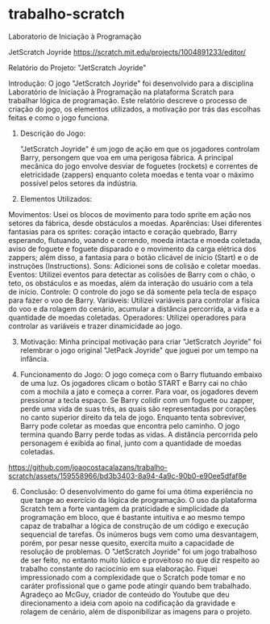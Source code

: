 # trabalho-scratch

Laboratorio de Iniciação à Programação

JetScratch Joyride
https://scratch.mit.edu/projects/1004891233/editor/

Relatório do Projeto: "JetScratch Joyride"

Introdução:
O jogo "JetScratch Joyride" foi desenvolvido para a disciplina Laboratório de Iniciação à Programação na plataforma Scratch para trabalhar lógica de programação. Este relatório descreve o processo de criação do jogo, os elementos utilizados, a motivação por trás das escolhas feitas e como o jogo funciona.

1. Descrição do Jogo:

   "JetScratch Joyride" é um jogo de ação em que os jogadores controlam Barry, persongem que voa em uma perigosa fábrica. A principal mecânica do jogo envolve desviar  de foguetes (rockets) e correntes de eletricidade (zappers) enquanto coleta moedas e tenta voar o máximo possível pelos setores da indústria.

2. Elementos Utilizados:

Movimentos: Usei os blocos de movimento para todo sprite em ação nos setores da fábrica, desde obstáculos a moedas.
Aparências: Usei diferentes fantasias para os sprites: coração intacto e coração quebrado, Barry esperando, flutuando, voando e correndo, moeda intacta e moeda coletada, aviso de foguete e foguete disparado e o movimento da carga elétrica dos zappers; além disso, a fantasia para o botão clicável de início (Start) e o de instruções (Instructions).
Sons: Adicionei sons de colisão e coletar moedas.
Eventos: Utilizei eventos para detectar as colisões de Barry com o chão, o teto, os obstáculos e as moedas, além da interação do usuário com a tela de início.
Controle: O controle do jogo se dá somente pela tecla de espaço para fazer o voo de Barry.
Variáveis: Utilizei variáveis para controlar a física do voo e da rolagem do cenário, acumular a distância percorrida, a vida e a quantidade de moedas coletadas.
Operadores: Utilizei operadores para controlar as variáveis e trazer dinamicidade ao jogo.

3. Motivação:
   Minha principal motivação para criar "JetScratch Joyride" foi relembrar o jogo original "JetPack Joyride" que joguei por um tempo na infância.

4. Funcionamento do Jogo:
   O jogo começa com o Barry flutuando embaixo de uma luz. Os jogadores clicam o botão START e Barry cai no chão com a mochila  a jato e começa a correr. Para voar, os jogadores devem pressionar a tecla espaço. Se Barry colidir com um foguete ou zapper, perde uma vida de suas três, as quais são representadas por corações no canto superior direito da tela de jogo. Enquanto tenta sobreviver, Barry pode coletar as moedas que encontra pelo caminho. O jogo termina quando Barry perde todas as vidas. A distância percorrida pelo personagem é exibida ao final, junto com a quantidade de moedas coletadas.

https://github.com/joaocostacalazans/trabalho-scratch/assets/159558966/bd3b3403-8a94-4a9c-90b0-e90ee5dfaf8e

6. Conclusão:
   O desenvolvimento do game foi uma ótima experiência no que tange ao exercício da lógica de programação. O uso da plataforma Scratch tem a forte vantagem da praticidade e simplicidade da programação em bloco, que é bastante intuitiva e ao mesmo tempo capaz de trabalhar a lógica de construção de um código e execução sequencial de tarefas. Os inúmeros bugs vem como uma desvantagem, porém, por pesar nesse quesito, exercita muito a capacidade de resolução de problemas. O "JetScratch Joyride" foi um jogo trabalhoso de ser feito, no entanto muito lúdico e proveitoso no que diz respeito ao trabalho constante do raciocínio em sua elaboração. Fiquei impressionado com a complexidade que o Scratch pode tomar e no caráter profissional que o game pode atingir quando bem trabalhado. Agradeço ao McGuy, criador de conteúdo do Youtube que deu direcionamento a ideia com apoio na codificação da gravidade e rolagem de cenário, além de disponibilizar as imagens para o projeto.
